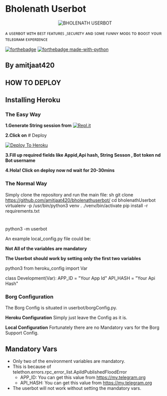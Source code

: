 # Bholenath Userbot 
<p align="center">
<img src="https://telegra.ph/file/f343fb77b9fd359881889.jpg" alt="BHOLENATH USERBOT">

ᴀ ᴜꜱᴇʀʙᴏᴛ ᴡɪᴛʜ ʙᴇꜱᴛ ꜰᴇᴀᴛᴜʀᴇꜱ ,ꜱᴇᴄᴜʀɪᴛʏ ᴀɴᴅ ꜱᴏᴍᴇ ꜰᴜɴɴʏ ᴍᴏᴅꜱ ᴛᴏ ʙᴏᴏꜱᴛ ʏᴏᴜʀ ᴛᴇʟᴇɢʀᴀᴍ ᴇxᴘᴇʀɪᴇɴᴄᴇ

[![forthebadge](https://forthebadge.com/images/badges/built-with-love.svg)](https://github.com/amitjaat420/bholenathuserbot)
[![forthebadge made-with-python](http://ForTheBadge.com/images/badges/made-with-python.svg)](https://www.python.org/)

## **By amitjaat420**
## HOW TO DEPLOY 

## Installing Heroku 

### The Easy Way

**1.Generate String session from** [![Repl.it](https://img.shields.io/badge/REPL%20RUN-Run%20Online-blue.svg)](https://repl.it/@amitjaat420/bholenathuserbot-2)

**2.Click on** # Deploy

[![Deploy To Heroku](https://www.herokucdn.com/deploy/button.svg)](https://heroku.com/deploy?template=https://github.com/amitjaat420/bholenathUserbot)
 
**3.Fill up required fields like Appid,Api hash, String Sesson , Bot token nd Bot username**

**4.Hola! Click on deploy now nd wait for 20-30mins**

### The Normal Way

Simply clone the repository and run the main file:
sh
git clone https://github.com/amitjaat420/bholenathuserbot/
cd bholenathUserbot
virtualenv -p /usr/bin/python3 venv
. ./venv/bin/activate
pip install -r requirements.txt
# <Create local_config.py with variables as given below>
python3 -m userbot

An example local_config.py file could be:

**Not All of the variables are mandatory**

__The Userbot should work by setting only the first two variables__

python3
from heroku_config import Var

class Development(Var):
  APP_ID = "Your App Id"
  API_HASH = "Your Api Hash"


### Borg Configuration


The Borg Config is situated in userbot/borgConfig.py.

**Heroku Configuration**
Simply just leave the Config as it is.

**Local Configuration**
Fortunately there are no Mandatory vars for the Borg Support Config.

## Mandatory Vars

- Only two of the environment variables are mandatory.
- This is because of telethon.errors.rpc_error_list.ApiIdPublishedFloodError
    - APP_ID:   You can get this value from https://my.telegram.org
    - API_HASH:   You can get this value from https://my.telegram.org
- The userbot will not work without setting the mandatory vars.
